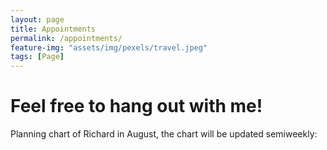 ```yaml
---
layout: page
title: Appointments 
permalink: /appointments/
feature-img: "assets/img/pexels/travel.jpeg"
tags: [Page]
---
```


# Feel free to hang out with me!

Planning chart of Richard in August, the chart will be updated semiweekly:


